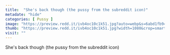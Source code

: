 ```yaml
---
title:  "She's back though (the pussy from the subreddit icon)"
metadate: "hide"
categories: [ Pussy ]
image: "https://preview.redd.it/ivb4oc10c1k51.jpg?auto=webp&s=6abd1fb942384fc18eb094d6e0a5075fa9ca57e3"
thumb: "https://preview.redd.it/ivb4oc10c1k51.jpg?width=1080&crop=smart&auto=webp&s=49e69122b29ba993aef88783567acc550484fd7d"
visit: ""
---
```

She's back though (the pussy from the subreddit icon)
